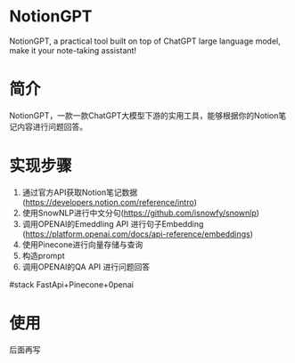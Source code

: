 # NotionGPT
NotionGPT, a practical tool built on top of ChatGPT large language model, make it your note-taking assistant!

# 简介
NotionGPT，一款一款ChatGPT大模型下游的实用工具，能够根据你的Notion笔记内容进行问题回答。

# 实现步骤
1. 通过官方API获取Notion笔记数据 (https://developers.notion.com/reference/intro)
2. 使用SnowNLP进行中文分句(https://github.com/isnowfy/snownlp)
3. 调用OPENAI的Emeddling API 进行句子Embedding (https://platform.openai.com/docs/api-reference/embeddings)
4. 使用Pinecone进行向量存储与查询
5. 构造prompt
6. 调用OPENAI的QA API 进行问题回答


#stack
FastApi+Pinecone+0penai

# 使用
后面再写
